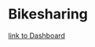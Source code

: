 # Bikesharing

[link to Dashboard](https://public.tableau.com/authoring/2019808-citibike-tripdata_updated/Story2#1)
